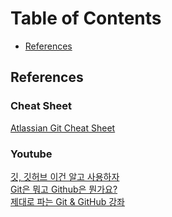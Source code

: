 # Table of Contents
* [References](#References)

## References
### Cheat Sheet
[Atlassian Git Cheat Sheet](https://github.com/Yonghee9106/git-study-history/files/9484490/SWTM-2088_Atlassian-Git-Cheatsheet.pdf)

### Youtube
[깃, 깃허브 이건 알고 사용하자](https://www.youtube.com/watch?v=lPrxhA4PLoA)<br/>
[Git은 뭐고 Github은 뭔가요?](https://www.youtube.com/watch?v=Bd35Ze7-dIw)<br/>
[제대로 파는 Git & GitHub 강좌](https://www.youtube.com/watch?v=1I3hMwQU6GU)

